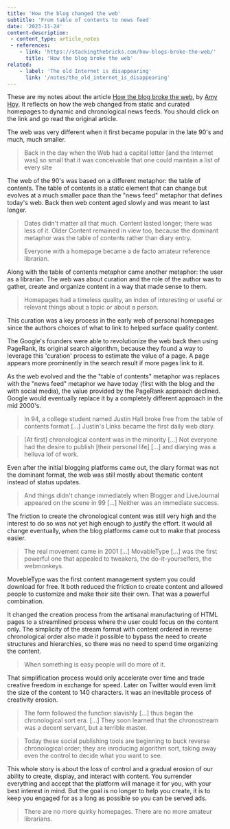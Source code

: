 ```yaml
---
title: 'How the blog changed the web'
subtitle: 'From table of contents to news feed'
date: '2023-11-24'
content-description:
 - content_type: article_notes
 - references:
    - link: 'https://stackingthebricks.com/how-blogs-broke-the-web/'
      title: 'How the blog broke the web'
related:
    - label: 'The old Internet is disappearing'
      link: '/notes/the_old_internet_is_disappearing'
---
```


These are my notes about the article [How the blog broke the web](https://stackingthebricks.com/how-blogs-broke-the-web/), by [Amy Hoy](https://twitter.com/amyhoy?lang=en). It reflects on how the web changed from static and curated homepages to dynamic and chronological news feeds. You should click on the link and go read the original article.

The web was very different when it first became popular in the late 90's and much, much smaller.

> Back in the day when the Web had a capital letter [and the Internet was] so small that it was conceivable that one could maintain a list of every site

The web of the 90's was based on a different metaphor: the table of contents. The table of contents is a static element that can change but evolves at a much smaller pace than the "news feed" metaphor that defines today's web. Back then web content aged slowly and was meant to last longer.

> Dates didn't matter all that much. Content lasted longer; there was less of it. Older Content remained in view too, because the dominant metaphor was the table of contents rather than diary entry.
>  
> Everyone with a homepage became a de facto amateur reference librarian.

Along with the table of contents metaphor came another metaphor: the user as a librarian. The web was about curation and the role of the author was to gather, create and organize content in a way that made sense to them.

> Homepages had a timeless quality, an index of interesting or useful or relevant things about a topic or about a person.

This curation was a key process in the early web of personal homepages since the authors choices of what to link to helped surface quality content.

The Google's founders were able to revolutionize the web back then using PageRank, its original search algorithm, because they found a way to leverage this 'curation' process to estimate the value of a page. A page appears more prominently in the search result if more pages link to it.

As the web evolved and the the "table of contents" metaphor was replaces with the "news feed" metaphor we have today (first with the blog and the with social media), the value provided by the PageRank approach declined. Google would eventually replace it by a completely different approach in the mid 2000's.

> In 94, a college student named Justin Hall broke free from the table of contents format [...] Justin's Links became the first daily web diary.

> [At first] chronological content was in the minority [...] Not everyone had the desire to publish [their personal life] [...] and diarying was a helluva lof of work.

Even after the initial blogging platforms came out, the diary format was not the dominant format, the web was still mostly about thematic content instead of status updates.

> And things didn't change immediately when Blogger and LiveJournal appeared on the scene in 99 [...] Neither was an immediate success.

The friction to create the chronological content was still very high and the interest to do so was not yet high enough to justify the effort. It would all change eventually, when the blog platforms came out to make that process easier.

> The real movement came in 2001 [...] MovableType [...] was the first powerful one that appealed to tweakers, the do-it-yourselfers, the webmonkeys.

MovebleType was the first content management system you could download for free. It both reduced the friction to create content and allowed people to customize and make their site their own. That was a powerful combination.

It changed the creation process from the artisanal manufacturing of HTML pages to a streamlined process where the user could focus on the content only. The simplicity of the stream format with content ordered in reverse chronological order also made it possible to bypass the need to create structures and hierarchies, so there was no need to spend time organizing the content.

> When something is easy people will do more of it.

That simplification process would only accelerate over time and trade creative freedom in exchange for speed. Later on Twitter would even limit the size of the content to 140 characters. It was an inevitable process of creativity erosion.

> The form followed the function slavishly [...] thus began the chronological sort era. [...] They soon learned that the chronostream was a decent servant, but a terrible master.

> Today these social publishing tools are beginning to buck reverse chronological order; they are inroducing algorithm sort, taking away even the control to decide what you want to see.

This whole story is about the loss of control and a gradual erosion of our ability to create, display, and interact with content. You surrender everything and accept that the platform will manage it for you, with your best interest in mind. But the goal is no longer to help you create, it is to keep you engaged for as a long as possible so you can be served ads.

> There are no more quirky homepages. There are no more amateur librarians.

